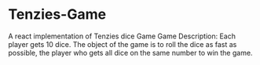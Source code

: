 # Tenzies-Game
A react implementation of Tenzies dice Game
Game Description:
Each player gets 10 dice.
The object of the game is to roll the dice as fast as possible, the player who gets all dice on the same number to win the game.
